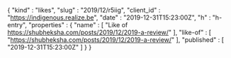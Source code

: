 {
  "kind" : "likes",
  "slug" : "2019/12/r5iig",
  "client_id" : "https://indigenous.realize.be",
  "date" : "2019-12-31T15:23:00Z",
  "h" : "h-entry",
  "properties" : {
    "name" : [ "Like of https://shubheksha.com/posts/2019/12/2019-a-review/" ],
    "like-of" : [ "https://shubheksha.com/posts/2019/12/2019-a-review/" ],
    "published" : [ "2019-12-31T15:23:00Z" ]
  }
}
